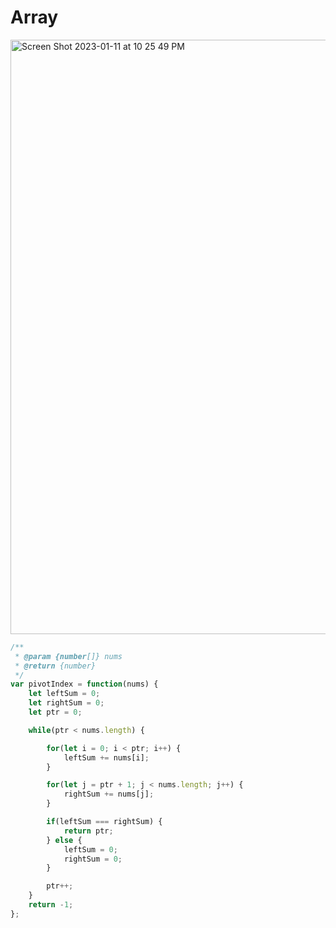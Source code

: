 # Array

<img width="951" alt="Screen Shot 2023-01-11 at 10 25 49 PM" src="https://user-images.githubusercontent.com/37787994/211975976-f507992c-5e1e-4dd6-869a-71d8a1c46774.png">


```js
/**
 * @param {number[]} nums
 * @return {number}
 */
var pivotIndex = function(nums) {
    let leftSum = 0;
    let rightSum = 0;
    let ptr = 0;

    while(ptr < nums.length) {

        for(let i = 0; i < ptr; i++) {
            leftSum += nums[i];
        }

        for(let j = ptr + 1; j < nums.length; j++) {
            rightSum += nums[j];
        }

        if(leftSum === rightSum) {
            return ptr;
        } else {
            leftSum = 0;
            rightSum = 0;
        }

        ptr++;
    }
    return -1;
};
```

